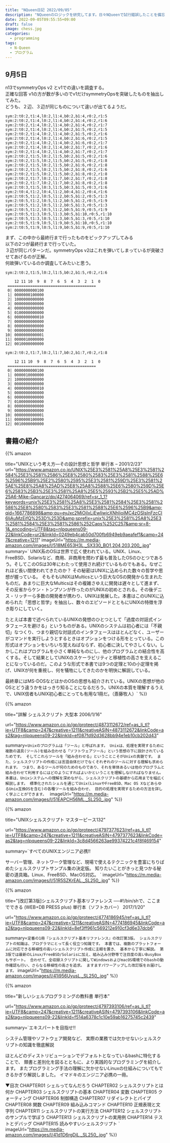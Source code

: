 ```yaml
---
title: "NQueen日記 2022/09/05"
description: "NQueenのロジックを研究してます。日々NQueenで試行錯誤したことを備忘録として日記に追加することにしました。" 
date: 2022-09-05T09:55:55+09:00
draft: false 
image: chess.jpg
categories:
  - programming 
tags:
  - N-Queen 
  - プログラム
---
```

## 9月5日

n13でsymmetryOps v2 とv1での違いを調査する。  
正確な回答 v1の方が数が多いのでv1だけsymmetryOpsを突破したものを抽出してみた。  
どうも、２辺、３辺が同じものについて違いが出てるようだ。  

```
sym:2:t0:2,t1:4,l0:2,l1:4,b0:2,b1:4,r0:2,r1:5
sym:2:t0:2,t1:4,l0:2,l1:4,b0:2,b1:4,r0:2,r1:6
sym:2:t0:2,t1:4,l0:2,l1:4,b0:2,b1:4,r0:2,r1:7
sym:2:t0:2,t1:4,l0:2,l1:4,b0:2,b1:5,r0:2,r1:5
sym:2:t0:2,t1:4,l0:2,l1:4,b0:2,b1:5,r0:2,r1:6
sym:2:t0:2,t1:4,l0:2,l1:4,b0:2,b1:6,r0:2,r1:5
sym:2:t0:2,t1:4,l0:2,l1:4,b0:2,b1:6,r0:2,r1:7
sym:2:t0:2,t1:4,l0:2,l1:4,b0:2,b1:7,r0:2,r1:6
sym:2:t0:2,t1:4,l0:2,l1:4,b0:2,b1:7,r0:2,r1:7
sym:2:t0:2,t1:5,l0:2,l1:5,b0:2,b1:5,r0:2,r1:6
sym:2:t0:2,t1:5,l0:2,l1:5,b0:2,b1:5,r0:2,r1:8
sym:2:t0:2,t1:5,l0:2,l1:5,b0:2,b1:6,r0:2,r1:8
sym:2:t0:2,t1:5,l0:2,l1:5,b0:2,b1:8,r0:2,r1:6
sym:2:t0:2,t1:5,l0:2,l1:5,b0:2,b1:8,r0:2,r1:8
sym:2:t0:2,t1:7,l0:2,l1:7,b0:2,b1:7,r0:2,r1:8
sym:2:t0:2,t1:7,l0:2,l1:7,b0:2,b1:8,r0:2,r1:8
sym:2:t0:3,t1:5,l0:3,l1:5,b0:3,b1:5,r0:3,r1:6
sym:2:t0:4,t1:2,l0:4,l1:2,b0:4,b1:2,r0:4,r1:6
sym:2:t0:5,t1:2,l0:5,l1:2,b0:5,b1:2,r0:5,r1:3
sym:2:t0:5,t1:2,l0:5,l1:2,b0:5,b1:2,r0:5,r1:9
sym:2:t0:5,t1:2,l0:5,l1:2,b0:5,b1:3,r0:5,r1:3
sym:2:t0:5,t1:2,l0:5,l1:2,b0:5,b1:9,r0:5,r1:9
sym:2:t0:5,t1:3,l0:5,l1:3,b0:5,b1:10,r0:5,r1:10
sym:2:t0:5,t1:3,l0:5,l1:3,b0:5,b1:3,r0:5,r1:10
sym:2:t0:5,t1:9,l0:5,l1:9,b0:5,b1:10,r0:5,r1:10
sym:2:t0:5,t1:9,l0:5,l1:9,b0:5,b1:9,r0:5,r1:10
```

まず、この中から最終行まで行ったものをピックアップしてみる  
以下の2つが最終行まで行っていた。  
３辺が同じパターンだ。symmetryOps v2はこれを弾いてしまっているが突破させてあげるのが正解。  
何故弾いているのか調査してみたいと思う。  

```
sym:2:t0:2,t1:5,l0:2,l1:5,b0:2,b1:5,r0:2,r1:6

    12 11 10  9  8  7  6  5  4  3  2  1  0
 =======================================
 0| 0000000000100
 1| 0000000100000
 2| 1000000000000
 3| 0000000000000
 4| 0000000000000
 5| 0100000000000
 6| 0000000000010
 7| 0000000000000
 8| 0000000000000
 9| 0000000000000
10| 0000000000001
11| 0000010000000
12| 0010000000000
```

```
sym:2:t0:2,t1:7,l0:2,l1:7,b0:2,b1:7,r0:2,r1:8

    12 11 10  9  8  7  6  5  4  3  2  1  0
 =======================================
 0| 0000000000100
 1| 0000010000000
 2| 1000000000000
 3| 0000000000000
 4| 0000000000010
 5| 0000000000000
 6| 0000000000000
 7| 0100000000000
 8| 0000000000000
 9| 0000000000000
10| 0000000000001
11| 0000000100000
12| 0010000000000
```


## 書籍の紹介
{{% amazon

title="UNIXという考え方―その設計思想と哲学 単行本 – 2001/2/23"
url="https://www.amazon.co.jp/UNIX%25E3%2581%25A8%25E3%2581%2584%25E3%2581%2586%25E8%2580%2583%25E3%2581%2588%25E6%2596%25B9%25E2%2580%2595%25E3%2581%259D%25E3%2581%25AE%25E8%25A8%25AD%25E8%25A8%2588%25E6%2580%259D%25E6%2583%25B3%25E3%2581%25A8%25E5%2593%25B2%25E5%25AD%25A6-Mike-Gancarz/dp/4274064069/ref=sr_1_1?keywords=unix%25E3%2581%25A8%25E3%2581%2584%25E3%2581%2586%25E8%2580%2583%25E3%2581%2588%25E6%2596%25B9&amp;qid=1667786898&amp;qu=eyJxc2MiOiIxLjEwIiwicXNhIjoiMC4zOSIsInFzcCI6IjAuMzEifQ%253D%253D&amp;sprefix=unix%25E3%2581%25A8%25E3%2581%2584%25E3%2581%2586%252Caps%252C257&amp;sr=8-1&_encoding=UTF8&tag=nlpqueens09-22&linkCode=ur2&linkId=0249eb4cab50d700fb6949eb9aeafef1&camp=247&creative=1211"
imageUrl="https://m.media-amazon.com/images/I/518ME653H3L._SX330_BO1,204,203,200_.jpg"
summary=`   UNIX系のOSは世界で広く使われている。UNIX、Linux、FreeBSD、Solarisなど、商用、非商用を問わず最も普及したOSのひとつであろう。そしてこのOSは30年にわたって使用され続けているものでもある。なぜこれほど長い間使われてきたのか？ その秘密はUNIXに込められた数々の哲学や思想が握っている。
   そもそもUNIXはMulticsという巨大なOSの開発から生まれたものだ。あまりに巨大なMulticsはその複雑さゆえに開発は遅々として進まず、その反省からケン・トンプソンが作ったのがUNIXの初めとされる。その後デニス・リッチーら多数の開発者が携わり、UNIXは発展した。本書はこのUNIXに込められた「思想と哲学」を抽出し、数々のエピソードとともにUNIXの特徴を浮き彫りにしていく。

   たとえば本書で述べられているUNIXの発想のひとつとして「過度の対話式インタフェースを避ける」というものがある。UNIXのシステムは初心者には「不親切」なつくり、つまり親切な対話式のインタフェースはほとんどなく、ユーザーがコマンドを実行しようとするときはオプションをつける形をとっている。この形式はオプションをいちいち覚えねばならず、初心者に決してやさしくない。しかしこれはプログラムを小さく単純なものにし、他のプログラムとの結合性を高くする。そして結果としてUNIXのスケーラビリティと移植性の高さを支えることになっているのだ。このような形式で本書では9つの定理と10の小定理を掲げ、UNIXが何を重視し、何を犠牲にしてきたのかを明快に解説している。

   最終章にはMS-DOSなどほかのOSの思想も紹介されている。UNIXの思想が他のOSとどう違うかをはっきり知ることになるだろう。UNIXの本質を理解するうえで、UNIX信者もUNIX初心者にとっても有用な1冊だ。（斎藤牧人）`
%}}

{{% amazon

title="詳解 シェルスクリプト 大型本  2006/1/16"

url="https://www.amazon.co.jp/gp/proteect/4873112672/ref=as_li_tl?ie=UTF8&camp=247&creative=1211&creativeASIN=4873112672&linkCode=as2&tag=nlpqueens09-22&linkId=ef087fd92d3628bb94e1eb10cb202d43"

summary=`Unixのプログラムは「ツール」と呼ばれます。
Unixは、処理を実現するために複数の道具(ツール)を組み合わせる「ソフトウェアツール」という思想の下に設計されているためです。
そしてこれらツールを「組み合わせる」ということこそがUnixの真髄です。
また、シェルスクリプトの作成には言語自体だけでなくそれぞれのツールに対する理解も求められます。
つまり、あるツールが何のためのものであり、それを単体あるいは他のプログラムと組み合わせて利用するにはどのようにすればよいかということを理解しなければなりません。
本書は、Unixシステムへの理解を深めながら、シェルスクリプトの基礎から応用までを幅広く解説します。
標準化されたシェルを通じてUnix(LinuxやFreeBSD、Mac OS XなどあらゆるUnix互換OSを含む)の各種ツールを組み合わせ、
目的の処理を実現するための方法を詳しく学ぶことができます。
`
imageUrl="https://m.media-amazon.com/images/I/51EAPCH56ML._SL250_.jpg"
%}}

{{% amazon

title="UNIXシェルスクリプト マスターピース132"

url="https://www.amazon.co.jp/gp/proteect/4797377623/ref=as_li_tl?ie=UTF8&camp=247&creative=1211&creativeASIN=4797377623&linkCode=as2&tag=nlpqueens09-22&linkId=3c8d4566263ae99374221c4f8f469154"

summary=`すべてのUNIXエンジニア必携!!

サーバー管理、ネットワーク管理など、現場で使えるテクニックを豊富にちりばめたシェルスクリプトサンプル集の決定版。
知りたいことがきっと見つかる秘密の道具箱。Linux、FreeBSD、MacOS対応。
`
imageUrl="https://m.media-amazon.com/images/I/51R5SZKrEAL._SL250_.jpg"
%}}


{{% amazon

title="[改訂第3版]シェルスクリプト基本リファレンス ──#!/bin/shで、ここまでできる (WEB+DB PRESS plus) 単行本（ソフトカバー）  2017/1/20"

url="https://www.amazon.co.jp/gp/proteect/4774186945/ref=as_li_tl?ie=UTF8&camp=247&creative=1211&creativeASIN=4774186945&linkCode=as2&tag=nlpqueens09-22&linkId=8ef3ff961c569212e910cf3d6e37dcb6"

summary=`定番の1冊『シェルスクリプト基本リファレンス』の改訂第3版。
シェルスクリプトの知識は、プログラマにとって長く役立つ知識です。
本書では、複数のプラットフォームに対応できる移植性の高いシェルスクリプト作成に主眼を置き、
基本から丁寧に解説。
第3版では最新のLinux/FreeBSD/Solarisに加え、組み込み分野等で注目度の高いBusyBoxもサポート。
合わせて、全収録スクリプトに関してWindowsおよびmacOS環境でのbashの動作確認も行い、さらなる移植性の高さを追求。
ますますパワーアップした改訂版をお届けします。`
imageUrl="https://m.media-amazon.com/images/I/41i956UyusL._SL250_.jpg"
%}}

{{% amazon

title="新しいシェルプログラミングの教科書 単行本"

url="https://www.amazon.co.jp/gp/proteect/4797393106/ref=as_li_tl?ie=UTF8&camp=247&creative=1211&creativeASIN=4797393106&linkCode=as2&tag=nlpqueens09-22&linkId=f514a6378c1c10e59ab16275745c2439"

summary=`エキスパートを目指せ!!

システム管理やソフトウェア開発など、
実際の業務では欠かせないシェルスクリプトの知識を徹底解説

ほとんどのディストリビューションでデフォルトとなっているbashに特化することで、
類書と差別化を図るとともに、より実践的なプログラミングを紹介します。
またプログラミング手法の理解に欠かせないLinuxの仕組みについてもできるかぎり解説しました。
イマドキのエンジニア必携の一冊。

▼目次
CHAPTER01 シェルってなんだろう
CHAPTER02 シェルスクリプトとは何か
CHAPTER03 シェルスクリプトの基本
CHAPTER04 変数
CHAPTER05 クォーティング
CHAPTER06 制御構造
CHAPTER07 リダイレクトとパイプ
CHAPTER08 関数
CHAPTER09 組み込みコマンド
CHAPTER10 正規表現と文字列
CHAPTER11 シェルスクリプトの実行方法
CHAPTER12 シェルスクリプトのサンプルで学ぼう
CHAPTER13 シェルスクリプトの実用例
CHAPTER14 テストとデバッグ
CHAPTER15 読みやすいシェルスクリプト
`
imageUrl="https://m.media-amazon.com/images/I/41d1D6rgDiL._SL250_.jpg"
%}}











